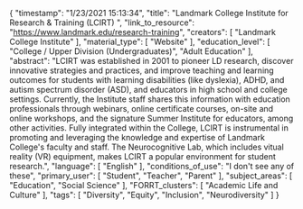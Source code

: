 {
    "timestamp": "1/23/2021 15:13:34",
    "title": "Landmark College Institute for Research & Training (LCIRT) ",
    "link_to_resource": "https://www.landmark.edu/research-training",
    "creators": [
        "Landmark College Institute"
    ],
    "material_type": [
        "Website"
    ],
    "education_level": [
        "College / Upper Division (Undergraduates)",
        "Adult Education"
    ],
    "abstract": "LCIRT was established in 2001 to pioneer LD research, discover innovative strategies and practices, and improve teaching and learning outcomes for students with learning disabilities (like dyslexia), ADHD, and autism spectrum disorder (ASD), and educators in high school and college settings. Currently, the Institute staff shares this information with education professionals through webinars, online certificate courses, on-site and online workshops, and the signature Summer Institute for educators, among other activities. Fully integrated within the College, LCIRT is instrumental in promoting and leveraging the knowledge and expertise of Landmark College's faculty and staff. The Neurocognitive Lab, which includes vitual reality (VR) equipment, makes LCIRT a popular environment for student research.",
    "language": [
        "English"
    ],
    "conditions_of_use": "I don't see any of these",
    "primary_user": [
        "Student",
        "Teacher",
        "Parent"
    ],
    "subject_areas": [
        "Education",
        "Social Science"
    ],
    "FORRT_clusters": [
        "Academic Life and Culture"
    ],
    "tags": [
        "Diversity",
        "Equity",
        "Inclusion",
        "Neurodiversity"
    ]
}